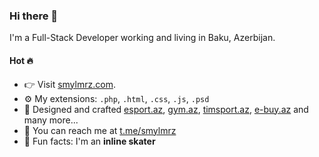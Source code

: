 ### Hi there 🖖

I'm a Full-Stack Developer working and living in Baku, Azerbijan.


#### Hot 🔥

- 👉 Visit  [smylmrz.com](https://smylmrz.com).
- ⚙️ My extensions: `.php`, `.html`, `.css`, `.js`, `.psd`
- 💅 Designed and crafted [esport.az](https://esport.az), [gym.az](https://gym.az), [timsport.az](https://timsport.az), [e-buy.az](https://e-buy.az) and many more...
- 📨 You can reach me at [t.me/smylmrz](https://t.me/smylmrz)
- 🤪 Fun facts: I'm an **inline skater**


